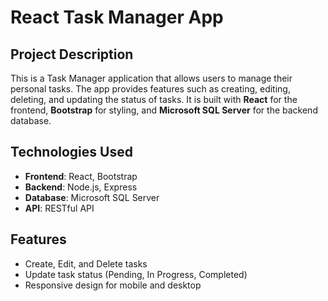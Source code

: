 # React Task Manager App

## Project Description
This is a Task Manager application that allows users to manage their personal tasks. The app provides features such as creating, editing, deleting, and updating the status of tasks. It is built with **React** for the frontend, **Bootstrap** for styling, and **Microsoft SQL Server** for the backend database.

## Technologies Used
- **Frontend**: React, Bootstrap
- **Backend**: Node.js, Express
- **Database**: Microsoft SQL Server
- **API**: RESTful API

## Features
- Create, Edit, and Delete tasks
- Update task status (Pending, In Progress, Completed)
- Responsive design for mobile and desktop
